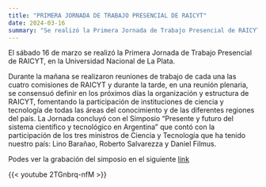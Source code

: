 ```yaml
---
title: "PRIMERA JORNADA DE TRABAJO PRESENCIAL DE RAICYT"
date: 2024-03-16
summary: "Se realizó la Primera Jornada de Trabajo Presencial de RAICYT en la Universidad Nacional de La Plata. Participaron de manera presencial y virtual más de 200 autoridades e investigadores/as de Instituciones de Ciencia y Tecnología. La Jornada finalizó con un Simposio en el que expusieron Lino Barañao, Roberto Salvarezza y Daniel Filmus."
---
```

El sábado 16 de marzo se realizó la Primera Jornada de Trabajo Presencial de RAICYT, en la Universidad Nacional de La Plata. 

Durante la mañana se realizaron reuniones de trabajo de cada una las cuatro comisiones de RAICYT y durante la tarde, en una reunión plenaria, se consensuó definir en los próximos días la organización y estructura de RAICYT, fomentando la participación de instituciones de ciencia y tecnología de todas las áreas del conocimiento y de las diferentes regiones del país. 
La Jornada concluyó con el Simposio “Presente y futuro del sistema científico y tecnológico en Argentina” que contó con la participación de los tres ministros de Ciencia y Tecnología que ha tenido nuestro país: Lino Barañao, Roberto Salvarezza y Daniel Filmus.

Podes ver la grabación del simposio en el siguiente [link](https://youtu.be/2TGnbrq-nfM?si=pho4gYz5GDgc9NVm)

{{< youtube 2TGnbrq-nfM >}}


